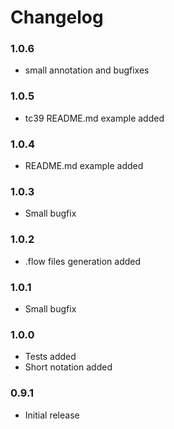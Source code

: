 # Changelog

### 1.0.6

- small annotation and bugfixes

### 1.0.5

- tc39 README.md example added

### 1.0.4

- README.md example added

### 1.0.3

- Small bugfix

### 1.0.2

- .flow files generation added

### 1.0.1

- Small bugfix

### 1.0.0

- Tests added
- Short notation added

### 0.9.1

- Initial release